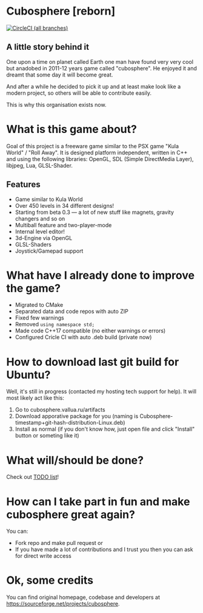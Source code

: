 # Cubosphere [reborn]
[![CircleCI (all branches)](https://img.shields.io/circleci/project/github/cubosphere/cubosphere-code.svg)](https://circleci.com/gh/cubosphere/cubosphere-code)
## A little story behind it
One upon a time on planet called Earth one man have found very very cool but anadobed in 2011-12 years game called "cubosphere". He enjoyed it and dreamt that some day it will become great.

And after a while he decided to pick it up and at least make look like a modern project, so others will be able to contribute easily.

This is why this organisation exists now.

# What is this game about?
Goal of this project is a freeware game similar to the PSX game "Kula World" / "Roll Away". It is designed platform independent, written in C++ and using the following libraries: OpenGL, SDL (Simple DirectMedia Layer), libjpeg, Lua, GLSL-Shader.

## Features
* Game similar to Kula World
* Over 450 levels in 34 different designs!
* Starting from beta 0.3 — a lot of new stuff like magnets, gravity changers and so on
* Multiball feature and two-player-mode
* Internal level editor!
* 3d-Engine via OpenGL
* GLSL-Shaders
* Joystick/Gamepad support

# What have I already done to improve the game?
* Migrated to CMake
* Separated data and code repos with auto ZIP
* Fixed few warnings
* Removed `using namespace std;`
* Made code C++17 compatible (no either warnings or errors)
* Configured Cricle CI with auto .deb build (private now)

# How to download last git build for Ubuntu?
Well, it's still in progress (contacted my hosting tech support for help). 
It will most likely act like this:

1. Go to cubosphere.vallua.ru/artifacts
2. Download apporative package for you (naming is Cubosphere-timestamp+git-hash-distribution-Linux.deb)
3. Install as normal (if you don't know how, just open file and click "Install" button or someting like it)

# What will/should be done?
Check out [TODO list](TODO.md)!

# How can I take part in fun and make cubosphere great again?
You can:

* Fork repo and make pull request or
* If you have made a lot of contributions and I trust you then you can ask for direct write access

# Ok, some credits
You can find original homepage, codebase and developers at https://sourceforge.net/projects/cubosphere.
